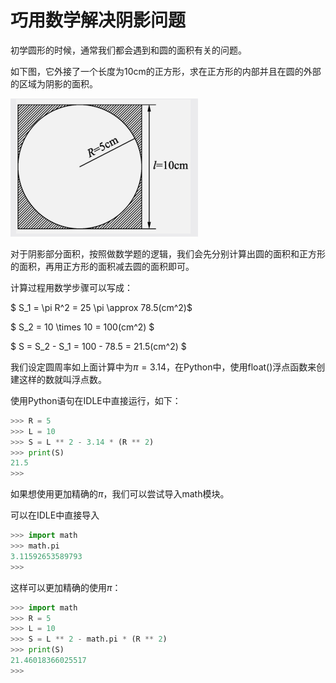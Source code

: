 # 巧用数学解决阴影问题

初学圆形的时候，通常我们都会遇到和圆的面积有关的问题。

如下图，它外接了一个长度为10cm的正方形，求在正方形的内部并且在圆的外部的区域为阴影的面积。

![image-20210715232956716](img\image-20210715232956716.png)

对于阴影部分面积，按照做数学题的逻辑，我们会先分别计算出圆的面积和正方形的面积，再用正方形的面积减去圆的面积即可。

计算过程用数学步骤可以写成：

$ S_1 = \pi R^2 = 25 \pi \approx 78.5(cm^2)$

$ S_2 = 10 \times 10 = 100(cm^2) $

$ S = S_2 - S_1 = 100 - 78.5 = 21.5(cm^2) $

我们设定圆周率如上面计算中为$\pi=3.14$，在Python中，使用float()浮点函数来创建这样的数就叫浮点数。

使用Python语句在IDLE中直接运行，如下：

```python
>>> R = 5
>>> L = 10
>>> S = L ** 2 - 3.14 * (R ** 2)
>>> print(S)
21.5
>>> 
```

如果想使用更加精确的$\pi$，我们可以尝试导入math模块。

可以在IDLE中直接导入

```python
>>> import math
>>> math.pi
3.11592653589793
>>>
```

这样可以更加精确的使用$\pi$：

```python
>>> import math
>>> R = 5
>>> L = 10
>>> S = L ** 2 - math.pi * (R ** 2)
>>> print(S)
21.46018366025517
>>> 
```

